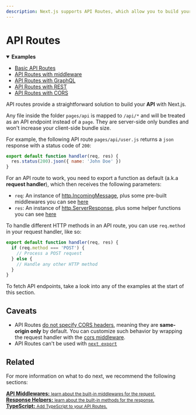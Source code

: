 ```yaml
---
description: Next.js supports API Routes, which allow you to build your API without leaving your Next.js app. Learn how it works here.
---
```


# API Routes

<details open>
  <summary><b>Examples</b></summary>
  <ul>
    <li><a href="https://github.com/vercel/next.js/tree/canary/examples/api-routes">Basic API Routes</a></li>
    <li><a href="https://github.com/vercel/next.js/tree/canary/examples/api-routes-middleware">API Routes with middleware</a></li>
    <li><a href="https://github.com/vercel/next.js/tree/canary/examples/api-routes-graphql">API Routes with GraphQL</a></li>
    <li><a href="https://github.com/vercel/next.js/tree/canary/examples/api-routes-rest">API Routes with REST</a></li>
    <li><a href="https://github.com/vercel/next.js/tree/canary/examples/api-routes-cors">API Routes with CORS</a></li>
  </ul>
</details>

API routes provide a straightforward solution to build your **API** with Next.js.

Any file inside the folder `pages/api` is mapped to `/api/*` and will be treated as an API endpoint instead of a `page`. They are server-side only bundles and won't increase your client-side bundle size.

For example, the following API route `pages/api/user.js` returns a `json` response with a status code of `200`:

```js
export default function handler(req, res) {
  res.status(200).json({ name: 'John Doe' })
}
```

For an API route to work, you need to export a function as default (a.k.a **request handler**), which then receives the following parameters:

- `req`: An instance of [http.IncomingMessage](https://nodejs.org/api/http.html#http_class_http_incomingmessage), plus some pre-built middlewares you can see [here](/docs/api-routes/api-middlewares.md)
- `res`: An instance of [http.ServerResponse](https://nodejs.org/api/http.html#http_class_http_serverresponse), plus some helper functions you can see [here](/docs/api-routes/response-helpers.md)

To handle different HTTP methods in an API route, you can use `req.method` in your request handler, like so:

```js
export default function handler(req, res) {
  if (req.method === 'POST') {
    // Process a POST request
  } else {
    // Handle any other HTTP method
  }
}
```

To fetch API endpoints, take a look into any of the examples at the start of this section.

## Caveats

- API Routes [do not specify CORS headers](https://developer.mozilla.org/en-US/docs/Web/HTTP/CORS), meaning they are **same-origin only** by default. You can customize such behavior by wrapping the request handler with the [cors middleware](/docs/api-routes/api-middlewares.md#connectexpress-middleware-support).
- API Routes can't be used with [`next export`](/docs/advanced-features/static-html-export.md)

## Related

For more information on what to do next, we recommend the following sections:

<div class="card">
  <a href="/docs/api-routes/api-middlewares.md">
    <b>API Middlewares:</b>
    <small>learn about the built-in middlewares for the request.</small>
  </a>
</div>

<div class="card">
  <a href="/docs/api-routes/response-helpers.md">
    <b>Response Helpers:</b>
    <small>learn about the built-in methods for the response.</small>
  </a>
</div>

<div class="card">
  <a href="/docs/basic-features/typescript.md#api-routes">
    <b>TypeScript:</b>
    <small>Add TypeScript to your API Routes.</small>
  </a>
</div>
